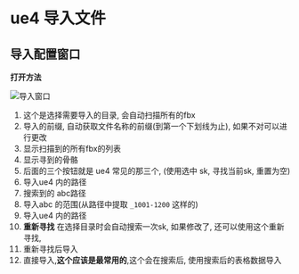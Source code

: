 # ue4 导入文件




## 导入配置窗口

**打开方法**

![导入窗口](_image/imag.png)

1. 这个是选择需要导入的目录,  会自动扫描所有的fbx
2. 导入的前缀, 自动获取文件名称的前缀(到第一个下划线为止), 如果不对可以进行更改
3. 显示扫描到的所有fbx的列表
4. 显示寻到的骨骼
5. 后面的三个按钮就是 ue4 常见的那三个, (使用选中 sk, 寻找当前sk, 重置为空)
6. 导入ue4 内的路径
7. 搜索到的 abc路径
8. 导入abc 的范围(从路径中提取 `_1001-1200` 这样的) 
9. 导入ue4 内的路径
10. **重新寻找** 在选择目录时会自动搜索一次sk, 如果修改了, 还可以使用这个重新寻找,
11. 重新寻找后导入
12. 直接导入,**这个应该是最常用的**,这个会在搜索后, 使用搜索后的表格数据导入
